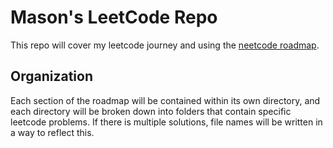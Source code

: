 # Mason's LeetCode Repo
This repo will cover my leetcode journey and using the [neetcode roadmap](https://neetcode.io/roadmap).

## Organization
Each section of the roadmap will be contained within its own directory, and each directory will be broken down into folders that contain specific leetcode problems. If there is multiple solutions, file names will be written in a way to reflect this.